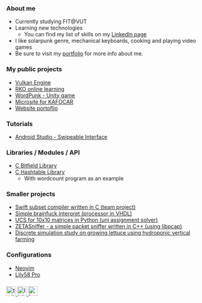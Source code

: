 ### About me

- Currently studying FIT@VUT
- Learning new technologies
  - You can find my list of skills on my [LinkedIn page](https://www.linkedin.com/in/hruboson/)
- I like solarpunk genre, mechanical keyboards, cooking and playing video games
- Be sure to visit my [portfolio](https://hrubos.dev) for more info about me.

### My public projects

- [Vulkan Engine](https://github.com/hruboson/ExoEngine)
- [RKO online learning](http://rko.tode.cz)
- [WordPunk - Unity game](https://shiftoss.itch.io/wordpunk)
- [Microsite for KAFOCAR](http://www.pneumatikyzlin.cz)
- [Website portoflio](https://hrubos.dev)


### Tutorials
- [Android Studio - Swipeable Interface](https://github.com/hruboson/swipeable-interface-android-studio-demo)

### Libraries / Modules / API
- [C Bitfield Library](https://github.com/hruboson/bitset)
- [C Hashtable Library](https://github.com/hruboson/hashtable)
  - With wordcount program as an example

### Smaller projects
- [Swift subset compiler written in C (team project)](https://github.com/hruboson/IFJ23)
- [Simple brainfuck interpret (processor in VHDL)](https://github.com/hruboson/Brainfuck-interpret-processor)
- [UCS for 10x10 matrices in Python (uni assignment solver)](https://github.com/hruboson/UCS)
- [ZETASniffer - a simple packet sniffer written in C++ (using libpcap)](https://github.com/hruboson/ZETASniffer)
- [Discrete simulation study on growing lettuce using hydroponic vertical farming](https://github.com/hruboson/IMS)

### Configurations
- [Neovim](https://github.com/hruboson/nvim-conf)
- [Lily58 Pro](https://github.com/hruboson/lily58pro-config)

###

<div align="left">
  <a href="https://twitter.com/HrubosO" target="_blank">
    <img src="https://raw.githubusercontent.com/maurodesouza/profile-readme-generator/master/src/assets/icons/social/twitter/default.svg" width="25" height="25" alt="twitter logo"  />
  </a>
  <a href="https://www.linkedin.com/in/hruboson/" target="_blank">
    <img src="https://raw.githubusercontent.com/maurodesouza/profile-readme-generator/master/src/assets/icons/social/linkedin/default.svg" width="25" height="25" alt="linkedin logo"  />
  </a>
  <a href="https://hrubos.dev" target="_blank">
    <img src="https://avatars.githubusercontent.com/u/70633810?v=4" width="25" height="25" alt="hruboson logo"  />
  </a>
</div>

###
